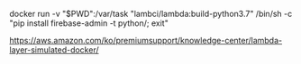 docker run -v "$PWD":/var/task "lambci/lambda:build-python3.7" /bin/sh -c "pip install firebase-admin -t python/; exit"


https://aws.amazon.com/ko/premiumsupport/knowledge-center/lambda-layer-simulated-docker/